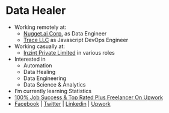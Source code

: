 # Data Healer
- Working remotely at:
  - [Nugget.ai Corp.](https://nugget.ai) as Data Engineer
  - [Trace LLC](https://tracevt.com) as Javascript DevOps Engineer
- Working casually at:
  - [Inzint Private Limited](https://inzint.com) in various roles
- Interested in
  - Automation
  - Data Healing
  - Data Engineering
  - Data Science & Analytics
- I’m currently learning Statistics
- [100% Job Success & Top Rated Plus Freelancer On Upwork](https://www.upwork.com/fl/vikaskumarthakur)
- [Facebook](https://www.facebook.com/inzint) | [Twitter](https://twitter.com/inzint) | [Linkedin](https://www.linkedin.com/company/inzint) | [Upwork](http://upwork.com/ag/inzint)
